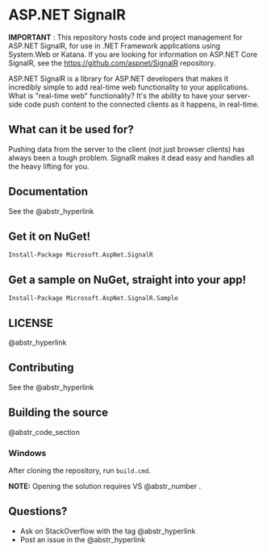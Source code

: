 # ASP.NET SignalR

**IMPORTANT** : This repository hosts code and project management for ASP.NET SignalR, for use in .NET Framework applications using System.Web or Katana. If you are looking for information on ASP.NET Core SignalR, see the https://github.com/aspnet/SignalR repository.

ASP.NET SignalR is a library for ASP.NET developers that makes it incredibly simple to add real-time web functionality to your applications. What is "real-time web" functionality? It's the ability to have your server-side code push content to the connected clients as it happens, in real-time.

## What can it be used for?

Pushing data from the server to the client (not just browser clients) has always been a tough problem. SignalR makes it dead easy and handles all the heavy lifting for you.

## Documentation

See the @abstr_hyperlink 

## Get it on NuGet!
    
    
    Install-Package Microsoft.AspNet.SignalR
    

## Get a sample on NuGet, straight into your app!
    
    
    Install-Package Microsoft.AspNet.SignalR.Sample
    

## LICENSE

@abstr_hyperlink 

## Contributing

See the @abstr_hyperlink 

## Building the source

@abstr_code_section 

### Windows

After cloning the repository, run `build.cmd`.

**NOTE:** Opening the solution requires VS @abstr_number .

## Questions?

  * Ask on StackOverflow with the tag @abstr_hyperlink 
  * Post an issue in the @abstr_hyperlink 


